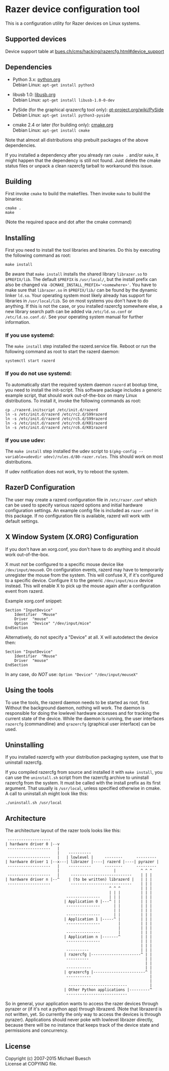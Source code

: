 Razer device configuration tool
===============================

This is a configuration utility for Razer devices on Linux systems.

Supported devices
-----------------

Device support table at [bues.ch/cms/hacking/razercfg.html#device_support](http://bues.ch/cms/hacking/razercfg.html#device_support)

Dependencies
------------

* Python 3.x: [python.org](https://www.python.org/)  
  Debian Linux: `apt-get install python3`

* libusb 1.0: [libusb.org](http://libusb.org/)   
Debian Linux: `apt-get install libusb-1.0-0-dev`

* PySide (for the graphical qrazercfg tool only): [qt-project.org/wiki/PySide](https://qt-project.org/wiki/PySide)  
Debian Linux: `apt-get install python3-pyside`

* cmake 2.4 or later (for building only): [cmake.org](http://www.cmake.org/)  
Debian Linux: `apt-get install cmake`

Note that almost all distributions ship prebuilt packages of the
above dependencies.

If you installed a dependency after you already ran `cmake .` and/or `make`, it
might happen that the dependency is still not found. Just delete the cmake
status files or unpack a clean razercfg tarball to workaround this issue.


Building
--------

First invoke `cmake` to build the makefiles.
Then invoke `make` to build the binaries:

```
cmake .
make
```

(Note the required space and dot after the cmake command)

Installing
----------

First you need to install the tool libraries and binaries. Do this by executing
the following command as root:

```
make install
```

Be aware that `make install` installs the shared library `librazer.so` to `$PREFIX/lib`.
The default `$PREFIX` is `/usr/local/`, but the install prefix can also be changed via `-DCMAKE_INSTALL_PREFIX='<somewhere>'`.
You have to make sure that `librazer.so` in `$PREFIX/lib/` can be found by the dynamic linker `ld.so`.
Your operating system most likely already has support for libraries in `/usr/local/lib`. So on most systems you don't have to do anything.
If this is not the case, or you installed razercfg somewhere else, a new library search path can be added via `/etc/ld.so.conf` or `/etc/ld.so.conf.d/`.
See your operating system manual for further information.

### If you use **systemd**:

The `make install` step installed the razerd.service file. Reboot or run the
following command as root to start the razerd daemon:

```
systemctl start razerd
```

### If you do **not** use systemd:

To automatically start the required system daemon `razerd` at bootup time, you
need to install the init-script. This software package includes a generic
example script, that should work out-of-the-box on many Linux distributions. To
install it, invoke the following commands as root:

```
cp ./razerd.initscript /etc/init.d/razerd
ln -s /etc/init.d/razerd /etc/rc2.d/S99razerd
ln -s /etc/init.d/razerd /etc/rc5.d/S99razerd
ln -s /etc/init.d/razerd /etc/rc0.d/K01razerd
ln -s /etc/init.d/razerd /etc/rc6.d/K01razerd
```

### If you use **udev**:

The `make install` step installed the udev script to
`$(pkg-config --variable=udevdir udev)/rules.d/80-razer.rules`.
This should work on most distributions.

If udev notification does not work, try to reboot the system.

RazerD Configuration
--------------------

The user may create a razerd configuration file in `/etc/razer.conf` which can be
used to specify various razerd options and initial hardware configuration
settings.
An example config file is included as `razer.conf` in this package.
If no configuration file is available, razerd will work with default settings.

X Window System (X.ORG) Configuration
-------------------------------------

If you don't have an xorg.conf, you don't have to do anything and it should work
out-of-the-box.

X must _not_ be configured to a specific mouse device like `/dev/input/mouse0`. On
configuration events, razerd may have to temporarily unregister the mouse from
the system. This will confuse X, if it's configured to a specific device.
Configure it to the generic `/dev/input/mice` device instead. This will enable X
to pick up the mouse again after a configuration event from razerd.

Example xorg.conf snippet:

```
Section "InputDevice"
    Identifier	"Mouse"
    Driver	"mouse"
    Option	"Device" "/dev/input/mice"
EndSection
```

Alternatively, do not specify a "Device" at all. X will autodetect the device
then:

```
Section "InputDevice"
    Identifier	"Mouse"
    Driver	"mouse"
EndSection
```

In any case, do _NOT_ use: `Option "Device" "/dev/input/mouseX"`

Using the tools
---------------

To use the tools, the razerd daemon needs to be started as root, first. Without
the background daemon, nothing will work. The daemon is responsible for doing
the lowlevel hardware accesses and for tracking the current state of the device.
While the daemon is running, the user interfaces `razercfg` (commandline) and
`qrazercfg` (graphical user interface) can be used.

Uninstalling
------------

If you installed razercfg with your distribution packaging system, use that to
uninstall razercfg.

If you compiled razercfg from source and installed it with `make install`, you
can use the `uninstall.sh` script from the razercfg archive to uninstall
razercfg from the system. It must be called with the install prefix as its first
argument. That usually is `/usr/local`, unless specified otherwise in cmake. A
call to uninstall.sh might look like this:

```
./uninstall.sh /usr/local
```

Architecture
------------

The architecture layout of the razer tools looks like this:

```
 -------------------
| hardware driver 0 |--v
 -------------------   |
                       |    ----------
 -------------------   |   | lowlevel |     --------      ---------
| hardware driver 1 |--x---| librazer |----| razerd |----| pyrazer |
 -------------------   |    ----------      --------      ---------
                       |                        |           ^ ^ ^
 -------------------   |     ---------------------------    | | |
| hardware driver n |--^    | (to be written) librazerd |   | | |
 -------------------         ---------------------------    | | |
                                              ^ ^ ^         | | |
                                              | | |         | | |
                           ---------------    | | |         | | |
                          | Application 0 |---^ | |         | | |
                           ---------------      | |         | | |
                                                | |         | | |
                           ---------------      | |         | | |
                          | Application 1 |-----^ |         | | |
                           ---------------        |         | | |
                                                  |         | | |
                           ---------------        |         | | |
                          | Application n |-------^         | | |
                           ---------------                  | | |
                                                            | | |
                           ----------                       | | |
                          | razercfg |----------------------^ | |
                           ----------                         | |
                                                              | |
                           -----------                        | |
                          | qrazercfg |-----------------------^ |
                           -----------                          |
                                                                |
                            --------------------------          |
                          | Other Python applications |---------^
                           ---------------------------
```

So in general, your application wants to access the razer devices through
pyrazer or (if it's not a python app) through librazerd.
(Note that librazerd is not written, yet. So currently the only way to access
the devices is through pyrazer).
Applications should never poke with lowlevel librazer directly, because there
will be no instance that keeps track of the device state and permissions and
concurrency.

License
-------
Copyright (c) 2007-2015 Michael Buesch  
License at COPYING file.
